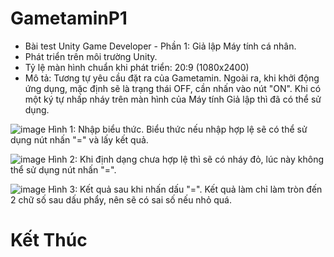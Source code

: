 # GametaminP1

- Bài test Unity Game Developer - Phần 1: Giả lập Máy tính cá nhân.
- Phát triển trên môi trường Unity.
- Tỷ lệ màn hình chuẩn khi phát triển: 20:9 (1080x2400)
- Mô tả: Tương tự yêu cầu đặt ra của Gametamin. Ngoài ra, khi khởi động ứng dụng, mặc định sẽ là trạng thái OFF, cần nhấn vào nút "ON". Khi có một ký tự nhấp nháy trên màn hình của Máy tính Giả lập thì đã có thể sử dụng.





![image](https://user-images.githubusercontent.com/80233271/209325391-9eaed12a-1af9-487b-ac1e-11bd78cdcb44.png)
Hình 1: Nhập biểu thức. Biểu thức nếu nhập hợp lệ sẽ có thể sử dụng nút nhấn "=" và lấy kết quả.





![image](https://user-images.githubusercontent.com/80233271/209325483-5987ee79-e36f-4e63-8dec-f326db63852c.png)
Hình 2: Khi định dạng chưa hợp lệ thì sẽ có nháy đỏ, lúc này không thể sử dụng nút nhấn "=".





![image](https://user-images.githubusercontent.com/80233271/209325920-a497cdd9-00db-4cae-aa28-757126f99480.png)
Hình 3: Kết quả sau khi nhấn dấu "=". Kết quả làm chỉ làm tròn đến 2 chữ số sau dấu phẩy, nên sẽ có sai số nếu nhỏ quá.




# Kết Thúc
